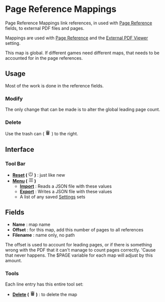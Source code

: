 # Page Reference Mappings
Page Reference Mappings link references, in used with [Page Reference](./Page%20Reference.md "Page Reference") fields, to external PDF files and pages.

Mappings are used with [Page Reference](./Page%20Reference.md "Page Reference") and the [External PDF Viewer](./General%20Settings.md "General Settings") setting.

This map is global. If different games need different maps, that needs to be accounted for in the page references.

## Usage
Most of the work is done in the reference fields.

### Modify
The only change that can be made is to alter the global leading page count.

### Delete
Use the trash can ( ![](./img/trash.png "Delete") ) to the right.

## Interface
### Tool Bar
- **[Reset](./common%20icon.md "common icon:Reset") ( ![](./img/power.png "Reset") )** : just like new
- **[Menu](./common%20icon.md "common icon:Menu") ( ![](./img/bars.png "Menu") )**
  - **[Import](./Settings.md "Import")** : Reads a JSON file with these values
  - **[Export](./Settings.md "Export")** : Writes a JSON file with these values
  - A list of any saved [Settings](./Settings.md "Settings") sets

## Fields
- **Name** : map name
- **Offset** : for this map, add this number of pages to all references
- **Filename** : name only, no path

The offset is used to account for leading pages, or if there is something wrong with the PDF that it can't manage to count pages correctly. 'Cause that never happens. The $PAGE variable for each map will adjust by this amount.

### Tools
Each line entry has this entire tool set:
- **[Delete](./common%20icon.md "common icon:Delete") ( ![](./img/trash.png "Delete") )** : to delete the map
